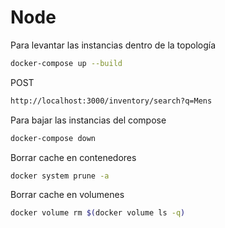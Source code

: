 # Node

Para levantar las instancias dentro de la topología
```sh
docker-compose up --build
```

POST
```sh
http://localhost:3000/inventory/search?q=Mens
```


Para bajar las instancias del compose
```sh
docker-compose down
```

Borrar cache en contenedores
```sh
docker system prune -a
```

Borrar cache en volumenes
```sh
docker volume rm $(docker volume ls -q)
```